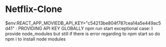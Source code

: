 # Netflix-Clone
$env:REACT_APP_MOVIEDB_API_KEY="c54213be804f787cea14a5e449ac5d41" : PROVIDING API KEY GLOBALLY
npm run start
exceptional case:
I provide node_modules but still if there is error regarding to npm start so do npm i to install node modules
